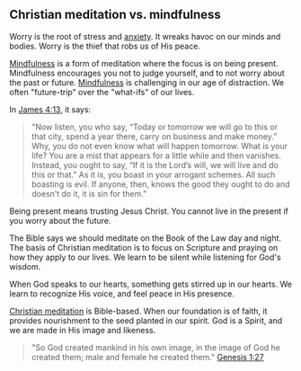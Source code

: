 ## Christian meditation vs. mindfulness

Worry is the root of stress and [anxiety](https://testimon.io/christian-meditation/anxiety). It wreaks havoc on our minds and bodies. Worry is the thief that robs us of His peace.

[Mindfulness](https://testimon.io/blog/mindfulness-benefits) is a form of meditation where the focus is on being present. Mindfulness encourages you not to judge yourself, and to not worry about the past or future. [Mindfulness](https://testimon.io/blog/mindfulness-benefits) is challenging in our age of distraction. We often "future-trip" over the "what-ifs" of our lives.

In [James 4:13](https://www.bible.com/bible/111/jas.4.13), it says: 

> "Now listen, you who say, “Today or tomorrow we will go to this or that city, spend a year there, carry on business and make money.” Why, you do not even know what will happen tomorrow. What is your life? You are a mist that appears for a little while and then vanishes. Instead, you ought to say, “If it is the Lord’s will, we will live and do this or that.” As it is, you boast in your arrogant schemes. All such boasting is evil. If anyone, then, knows the good they ought to do and doesn’t do it, it is sin for them."

Being present means trusting Jesus Christ. You cannot live in the present if you worry about the future.

The Bible says we should meditate on the Book of the Law day and night. The basis of Christian meditation is to focus on Scripture and praying on how they apply to our lives. We learn to be silent while listening for God's wisdom.

When God speaks to our hearts, something gets stirred up in our hearts. We learn to recognize His voice, and feel peace in His presence.

[Christian meditation](https://testimon.io/what-is-christian-meditation) is Bible-based. When our foundation is of faith, it provides nourishment to the seed planted in our spirit. God is a Spirit, and we are made in His image and likeness.

> "So God created mankind in his own image, in the image of God he created them; male and female he created them." [Genesis 1:27](https://www.bible.com/bible/111/gen.1.27)
